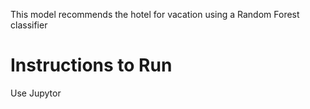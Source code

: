 This model recommends the hotel for vacation using a Random Forest classifier

# Instructions to Run
Use Jupytor